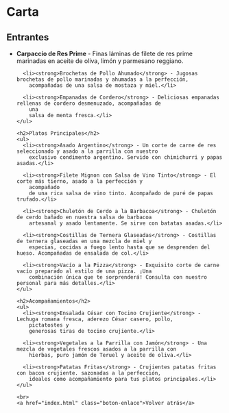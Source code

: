 <!DOCTYPE html>
<html lang="es">

<head>
  <meta charset="UTF-8">
  <title>Carta</title>
  <link rel="stylesheet" href="csscarta.css">
</head>

<body>

  <div class="col">
    <h1>Carta</h1>
    <h2>Entrantes</h2>
    <ul>
      <li><strong>Carpaccio de Res Prime</strong> - Finas láminas de filete de res prime marinadas en aceite de oliva,
        limón y parmesano reggiano.</li>

      <li><strong>Brochetas de Pollo Ahumado</strong> - Jugosas brochetas de pollo marinadas y ahumadas a la perfección,
        acompañadas de una salsa de mostaza y miel.</li>

      <li><strong>Empanadas de Cordero</strong> - Deliciosas empanadas rellenas de cordero desmenuzado, acompañadas de
        una
        salsa de menta fresca.</li>
    </ul>

    <h2>Platos Principales</h2>
    <ul>
      <li><strong>Asado Argentino</strong> - Un corte de carne de res seleccionado y asado a la parrilla con nuestro
        exclusivo condimento argentino. Servido con chimichurri y papas asadas.</li>

      <li><strong>Filete Mignon con Salsa de Vino Tinto</strong> - El corte más tierno, asado a la perfección y
        acompañado
        de una rica salsa de vino tinto. Acompañado de puré de papas trufado.</li>

      <li><strong>Chuletón de Cerdo a la Barbacoa</strong> - Chuletón de cerdo bañado en nuestra salsa de barbacoa
        artesanal y asado lentamente. Se sirve con batatas asadas.</li>

      <li><strong>Costillas de Ternera Glaseadas</strong> - Costillas de ternera glaseadas en una mezcla de miel y
        especias, cocidas a fuego lento hasta que se desprenden del hueso. Acompañadas de ensalada de col.</li>

      <li><strong>Vacío a la Pizza</strong> - Exquisito corte de carne vacío preparado al estilo de una pizza. ¡Una
        combinación única que te sorprenderá! Consulta con nuestro personal para más detalles.</li>
    </ul>

    <h2>Acompañamientos</h2>
    <ul>
      <li><strong>Ensalada César con Tocino Crujiente</strong> - Lechuga romana fresca, aderezo César casero, pollo,
        pictatostes y
        generosas tiras de tocino crujiente.</li>

      <li><strong>Vegetales a la Parrilla con Jamón</strong> - Una mezcla de vegetales frescos asados a la parrilla con
        hierbas, puro jamón de Teruel y aceite de oliva.</li>

      <li><strong>Patatas Fritas</strong> - Crujientes patatas fritas con bacon crujiente. sazonadas a la perfección,
        ideales como acompañamiento para tus platos principales.</li>
    </ul>

    <br>
    <a href="index.html" class="boton-enlace">Volver atrás</a>

  </div>

</body>

</html>
